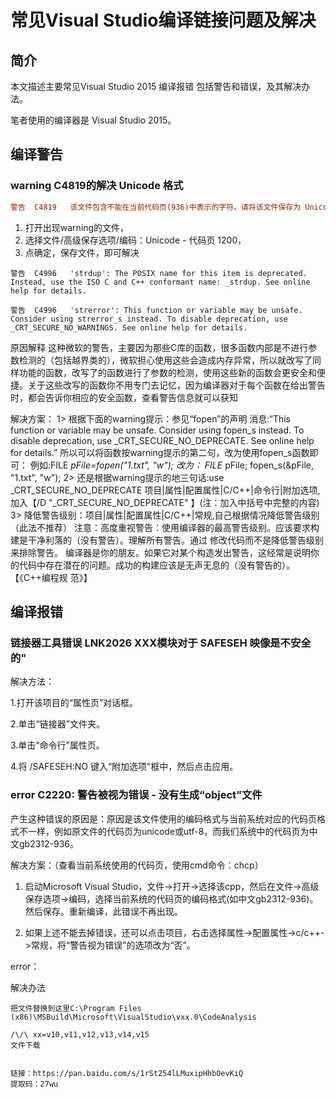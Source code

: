 

>



# 常见Visual Studio编译链接问题及解决



## 简介

本文描述主要常见Visual Studio 2015 编译报错 包括警告和错误，及其解决办法。

笔者使用的编译器是 Visual Studio 2015。



## 编译警告



### warning C4819的解决 Unicode 格式

```ini
警告	C4819	该文件包含不能在当前代码页(936)中表示的字符。请将该文件保存为 Unicode 格式以防止数据丢失
```



1. 打开出现warning的文件，
2. 选择文件/高级保存选项/编码：Unicode - 代码页 1200，
3. 点确定，保存文件，即可解决





```
警告	C4996	'strdup': The POSIX name for this item is deprecated. Instead, use the ISO C and C++ conformant name: _strdup. See online help for details.	
```



```
警告	C4996	'strerror': This function or variable may be unsafe. Consider using strerror_s instead. To disable deprecation, use _CRT_SECURE_NO_WARNINGS. See online help for details.
```



原因解释
这种微软的警告，主要因为那些C库的函数，很多函数内部是不进行参数检测的（包括越界类的），微软担心使用这些会造成内存异常，所以就改写了同样功能的函数，改写了的函数进行了参数的检测，使用这些新的函数会更安全和便捷。关于这些改写的函数你不用专门去记忆，因为编译器对于每个函数在给出警告时，都会告诉你相应的安全函数，查看警告信息就可以获知



  解决方案：
1> 根据下面的warning提示：参见“fopen”的声明
        消息:“This
function or variable may be unsafe. Consider using fopen_s instead. To 
disable deprecation, use _CRT_SECURE_NO_DEPRECATE. See online help
for details.”
        所以可以将函数按warning提示的第二句，改为使用fopen_s函数即可：
        例如:FILE *pFile=fopen("1.txt", "w");
           改为：
           FILE* pFile;
           fopen_s(&pFile, "1.txt", "w"); 
2> 还是根据warning提示的地三句话:use _CRT_SECURE_NO_DEPRECATE
        项目|属性|配置属性|C/C++|命令行|附加选项,加入【/D "_CRT_SECURE_NO_DEPRECATE" 】(注：加入中括号中完整的内容)
3> 降低警告级别：项目|属性|配置属性|C/C++|常规,自己根据情况降低警告级别（此法不推荐）
    注意：高度重视警告：使用编译器的最高警告级别。应该要求构建是干净利落的（没有警告）。理解所有警告。通过 修改代码而不是降低警告级别来排除警告。
    编译器是你的朋友。如果它对某个构造发出警告，这经常是说明你的代码中存在潜在的问题。成功的构建应该是无声无息的（没有警告的）。【《C++编程规 范》】





## 编译报错

### 链接器工具错误 LNK2026 XXX模块对于 SAFESEH 映像是不安全的"



 解决方法：

 1.打开该项目的“属性页”对话框。

 2.单击“链接器”文件夹。

 3.单击“命令行”属性页。

 4.将 /SAFESEH:NO 键入“附加选项”框中，然后点击应用。







### error C2220: 警告被视为错误 - 没有生成“object”文件

产生这种错误的原因是：原因是该文件使用的编码格式与当前系统对应的代码页格式不一样，例如原文件的代码页为unicode或utf-8，而我们系统中的代码页为中文gb2312-936。

解决方案：（查看当前系统使用的代码页，使用cmd命令：chcp）

1. 启动Microsoft Visual Studio，文件->打开->选择该cpp，然后在文件->高级保存选项->编码，选择当前系统的代码页的编码格式(如中文gb2312-936)。然后保存。重新编译，此错误不再出现。

2. 如果上述不能去掉错误，还可以点击项目，右击选择属性->配置属性->c/c++->常规，将“警告视为错误”的选项改为“否”。


error： 

解决办法

```
把文件替换到这里C:\Program Files (x86)\MSBuild\Microsoft\VisualStudio\vxx.0\CodeAnalysis
                                                                      /\/\ xx=v10,v11,v12,v13,v14,v15
文件下载
                                                                      
```

```
链接：https://pan.baidu.com/s/1rSt254lLMuxipHhbOevKiQ 
提取码：27wu 
```

